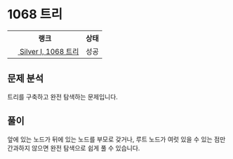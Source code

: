 # 1068 트리



<table>
  <tr>
    <th>랭크</th>
    <th>상태</th>
  </tr>
  <tr>
    <td>
      <a href="http://noj.am/1068">
        <img src="https://static.solved.ac/tier_small/10.svg" height="16px"/>
        Silver I, 1068 트리
      </a>
    </td>
    <td>
      성공
    </td>
  </tr>
</table>



## 문제 분석

트리를 구축하고 완전 탐색하는 문제입니다.

## 풀이

앞에 있는 노드가 뒤에 있는 노드를 부모로 갖거나,
루트 노드가 여럿 있을 수 있는 점만 간과하지 않으면 완전 탐색으로 쉽게 풀 수 있습니다.
